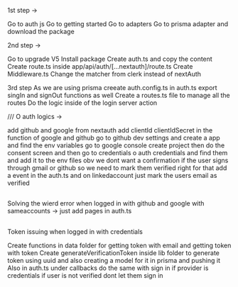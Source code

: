 1st step ->

Go to auth js
Go to getting started
Go to adapters
Go to prisma adapter and download the package

2nd step ->

Go to upgrade V5
Install package
Create auth.ts and copy the content
Create route.ts inside app/api/auth/[...nextauth]/route.ts
Create Middleware.ts
Change the matcher from clerk instead of nextAuth

3rd step
As we are using prisma creeate auth.config.ts
in auth.ts export singIn and signOut functions as well
Create a routes.ts file to manage all the routes
Do the logic inside of the login server action

/// O auth logics ->

add github and google from nextauth
add clientId clientIdSecret in the function of google and github
go to github dev settings and create a app and find the env variables
go to google console create project then do the consent screen and then go to credentials o auth credentials and find them and add it to the env files
obv we dont want a confirmation if the user signs through gmail or github so we need to mark them verified right
for that add a event in the auth.ts and on linkedaccount just mark the users email as verified

##

Solving the wierd error when logged in with github and google with sameaccounts ->
just add pages in auth.ts

##

Token issuing when logged in with credentials

Create functions in data folder for getting token with email and getting token with token
Create generateVerificationToken inside lib folder to generate token using uuid and also creating a model for it in prisma and pushing it
Also in auth.ts under callbacks do the same with sign in if provider is credentials if user is not verified dont let them sign in
